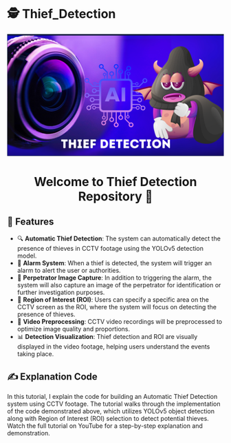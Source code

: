 # 🕵️ Thief_Detection
![logo](https://github.com/Laoode/Theft_Detection/blob/main/Banner.png)

<h1 align="center">Welcome to Thief Detection Repository 👋</h1>

<h2 align="left">📃 Features</h2>
<ul>
    <li>🔍 <strong>Automatic Thief Detection</strong>: The system can automatically detect the presence of thieves in CCTV footage using the YOLOv5 detection model.</li>
    <li>🚨 <strong>Alarm System</strong>: When a thief is detected, the system will trigger an alarm to alert the user or authorities.</li>
    <li>📸 <strong>Perpetrator Image Capture</strong>: In addition to triggering the alarm, the system will also capture an image of the perpetrator for identification or further investigation purposes.</li>
    <li>🎯 <strong>Region of Interest (ROI)</strong>: Users can specify a specific area on the CCTV screen as the ROI, where the system will focus on detecting the presence of thieves.</li>
    <li>🔄 <strong>Video Preprocessing</strong>: CCTV video recordings will be preprocessed to optimize image quality and proportions.</li>
    <li>📊 <strong>Detection Visualization</strong>: Thief detection and ROI are visually displayed in the video footage, helping users understand the events taking place.</li>
</ul>

<h2 align="left">✍ Explanation Code</h2>

<p>In this tutorial, I explain the code for building an Automatic Thief Detection system using CCTV footage. The tutorial walks through the implementation of the code demonstrated above, which utilizes YOLOv5 object detection along with Region of Interest (ROI) selection to detect potential thieves. Watch the full tutorial on YouTube for a step-by-step explanation and demonstration.</p>

